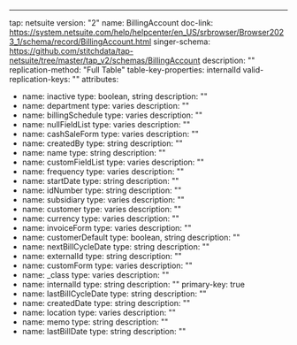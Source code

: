 ---
tap: netsuite
version: "2"
name: BillingAccount
doc-link: https://system.netsuite.com/help/helpcenter/en_US/srbrowser/Browser2023_1/schema/record/BillingAccount.html
singer-schema: https://github.com/stitchdata/tap-netsuite/tree/master/tap_v2/schemas/BillingAccount
description: ""
replication-method: "Full Table"
table-key-properties: internalId
valid-replication-keys: ""
attributes:
- name: inactive
  type: boolean, string
  description: ""
- name: department
  type: varies
  description: ""
- name: billingSchedule
  type: varies
  description: ""
- name: nullFieldList
  type: varies
  description: ""
- name: cashSaleForm
  type: varies
  description: ""
- name: createdBy
  type: string
  description: ""
- name: name
  type: string
  description: ""
- name: customFieldList
  type: varies
  description: ""
- name: frequency
  type: varies
  description: ""
- name: startDate
  type: string
  description: ""
- name: idNumber
  type: string
  description: ""
- name: subsidiary
  type: varies
  description: ""
- name: customer
  type: varies
  description: ""
- name: currency
  type: varies
  description: ""
- name: invoiceForm
  type: varies
  description: ""
- name: customerDefault
  type: boolean, string
  description: ""
- name: nextBillCycleDate
  type: string
  description: ""
- name: externalId
  type: string
  description: ""
- name: customForm
  type: varies
  description: ""
- name: _class
  type: varies
  description: ""
- name: internalId
  type: string
  description: ""
  primary-key: true
- name: lastBillCycleDate
  type: string
  description: ""
- name: createdDate
  type: string
  description: ""
- name: location
  type: varies
  description: ""
- name: memo
  type: string
  description: ""
- name: lastBillDate
  type: string
  description: ""
